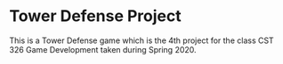 # Tower Defense Project

This is a Tower Defense game which is the 4th project for the class CST 326 Game Development taken during Spring 2020.
